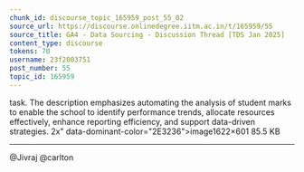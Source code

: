 ```yaml
---
chunk_id: discourse_topic_165959_post_55_02
source_url: https://discourse.onlinedegree.iitm.ac.in/t/165959/55
source_title: GA4 - Data Sourcing - Discussion Thread [TDS Jan 2025]
content_type: discourse
tokens: 70
username: 23f2003751
post_number: 55
topic_id: 165959
---
```


 task. The description emphasizes automating the analysis of student marks to enable the school to identify performance trends, allocate resources effectively, enhance reporting efficiency, and support data-driven strategies. 2x" data-dominant-color="2E3236">image1622×601 85.5 KB

---

@Jivraj @carlton
